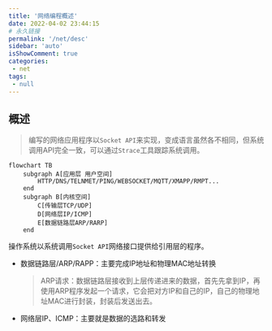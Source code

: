 ```yaml
---
title: '网络编程概述'
date: 2022-04-02 23:44:15
# 永久链接
permalink: '/net/desc'
sidebar: 'auto'
isShowComment: true
categories:
 - net
tags:
 - null
---
```




## 概述

>   编写的网络应用程序以`Socket API`来实现，变成语言虽然各不相同，但系统调用API完全一致，可以通过`Strace`工具跟踪系统调用。

```mermaid
flowchart TB
	subgraph A[应用层 用户空间]
		HTTP/DNS/TELNMET/PING/WEBSOCKET/MQTT/XMAPP/RMPT...
	end
	subgraph B[内核空间]
    	C[传输层TCP/UDP]
    	D[网络层IP/ICMP]
    	E[数据链路层ARP/RARP]
    end
```

操作系统以系统调用`Socket API`网络接口提供给引用层的程序。



-   数据链路层/ARP/RAPP：主要完成IP地址和物理MAC地址转换

    >   ARP请求：数据链路层接收到上层传递进来的数据，首先先拿到IP，再使用ARP程序发起一个请求，它会把对方IP和自己的IP，自己的物理地址MAC进行封装，封装后发送出去。

-   网络层IP、ICMP：主要就是数据的选路和转发

